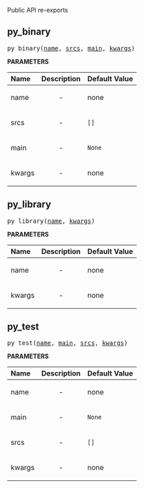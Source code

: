 <!-- Generated with Stardoc: http://skydoc.bazel.build -->

Public API re-exports

<a id="#py_binary"></a>

## py_binary

<pre>
py_binary(<a href="#py_binary-name">name</a>, <a href="#py_binary-srcs">srcs</a>, <a href="#py_binary-main">main</a>, <a href="#py_binary-kwargs">kwargs</a>)
</pre>



**PARAMETERS**


| Name  | Description | Default Value |
| :------------- | :------------- | :------------- |
| <a id="py_binary-name"></a>name |  <p align="center"> - </p>   |  none |
| <a id="py_binary-srcs"></a>srcs |  <p align="center"> - </p>   |  <code>[]</code> |
| <a id="py_binary-main"></a>main |  <p align="center"> - </p>   |  <code>None</code> |
| <a id="py_binary-kwargs"></a>kwargs |  <p align="center"> - </p>   |  none |


<a id="#py_library"></a>

## py_library

<pre>
py_library(<a href="#py_library-name">name</a>, <a href="#py_library-kwargs">kwargs</a>)
</pre>



**PARAMETERS**


| Name  | Description | Default Value |
| :------------- | :------------- | :------------- |
| <a id="py_library-name"></a>name |  <p align="center"> - </p>   |  none |
| <a id="py_library-kwargs"></a>kwargs |  <p align="center"> - </p>   |  none |


<a id="#py_test"></a>

## py_test

<pre>
py_test(<a href="#py_test-name">name</a>, <a href="#py_test-main">main</a>, <a href="#py_test-srcs">srcs</a>, <a href="#py_test-kwargs">kwargs</a>)
</pre>



**PARAMETERS**


| Name  | Description | Default Value |
| :------------- | :------------- | :------------- |
| <a id="py_test-name"></a>name |  <p align="center"> - </p>   |  none |
| <a id="py_test-main"></a>main |  <p align="center"> - </p>   |  <code>None</code> |
| <a id="py_test-srcs"></a>srcs |  <p align="center"> - </p>   |  <code>[]</code> |
| <a id="py_test-kwargs"></a>kwargs |  <p align="center"> - </p>   |  none |


